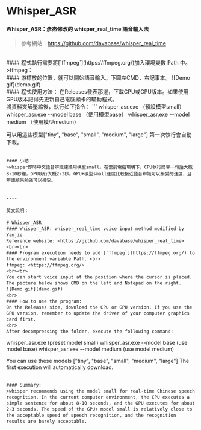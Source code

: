 # Whisper_ASR
#### Whisper_ASR：彥杰修改的 whisper_real_time 語音輸入法
>參考網站：<https://github.com/davabase/whisper_real_time>
<br>
#### 程式執行需要將[`ffmpeg`](https://ffmpeg.org/)加入環境變數 Path 中。<br>
>ffmpeg：<https://ffmpeg.org/>
<br>
#### 游標放的位置，就可以開始語音輸入。下圖左CMD，右記事本。
![Demo gif](demo.gif)
<br>
#### 程式使用方法：
在Releases發表那邊，下載CPU或GPU版本。如果使用GPU版本記得先更新自己電腦顯卡的驅動程式。
<br>
將資料夾解壓縮後，執行如下指令：
```
whisper_asr.exe                （預設模型small）
whisper_asr.exe --model base   （使用模型base）
whisper_asr.exe --model medium （使用模型medium）

可以用這些模型["tiny", "base", "small", "medium", "large"]
第一次執行會自動下載。
```

#### 小結：
>whisper即時中文語音辨識建議用模型small。在當前電腦環境下，CPU執行簡單一句話大概8-10秒鐘，GPU執行大概2-3秒。GPU+模型small速度比較接近語音辨識可以接受的速度，且辨識結果勉强可以接受。


----

英文說明：

# Whisper_ASR
#### Whisper_ASR: whisper_real_time voice input method modified by Yanjie
Reference website: <https://github.com/davabase/whisper_real_time>
<br><br>
#### Program execution needs to add [`ffmpeg`](https://ffmpeg.org/) to the environment variable Path. <br>
ffmpeg: <https://ffmpeg.org/>
<br><br>
You can start voice input at the position where the cursor is placed. The picture below shows CMD on the left and Notepad on the right.
![Demo gif](demo.gif)
<br>
#### How to use the program:
On the Releases side, download the CPU or GPU version. If you use the GPU version, remember to update the driver of your computer graphics card first.
<br>
After decompressing the folder, execute the following command:
```
whisper_asr.exe (preset model small)
whisper_asr.exe --model base (use model base)
whisper_asr.exe --model medium (use model medium)

You can use these models ["tiny", "base", "small", "medium", "large"]
The first execution will automatically download.
```

#### Summary:
>whisper recommends using the model small for real-time Chinese speech recognition. In the current computer environment, the CPU executes a simple sentence for about 8-10 seconds, and the GPU executes for about 2-3 seconds. The speed of the GPU+ model small is relatively close to the acceptable speed of speech recognition, and the recognition results are barely acceptable.